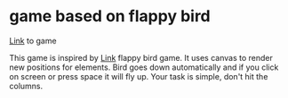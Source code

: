 # game based on flappy bird

[Link](https://xoxkoo.github.io/fly-birdy/) to game

This game is inspired by [Link](https://flappybird.io/) flappy bird</a> game. It uses canvas to render new positions for elements. Bird goes down automatically and if you click on screen or press space it will fly up. Your task is simple, don't hit the columns.
